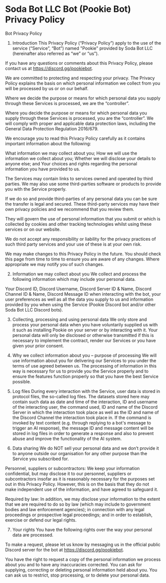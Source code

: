 # Soda Bot LLC Bot (Pookie Bot) Privacy Policy

Bot Privacy Policy
1. Introduction
This Privacy Policy (“Privacy Policy”) apply to the use of the service (“Service”, “Bot”) named "Pookie" provided by Soda Bot LLC (hereinafter also referred as “we” or “us”).

If you have any questions or comments about this Privacy Policy, please contact us at https://discord.gg/pookiebot.

We are committed to protecting and respecting your privacy. The Privacy Policy explains the basis on which personal information we collect from you will be processed by us or on our behalf.

Where we decide the purpose or means for which personal data you supply through these Services is processed, we are the “controller”.

Where you decide the purpose or means for which personal data you supply through these Services is processed, you are the “controller”. We will comply with proper and applicable data protection laws, including the General Data Protection Regulation 2016/679.

We encourage you to read this Privacy Policy carefully as it contains important information about the following:

What information we may collect about you;
How we will use the information we collect about you;
Whether we will disclose your details to anyone else; and
Your choices and rights regarding the personal information you have provided to us.

The Services may contain links to services owned and operated by third parties. We may also use some third-parties software or products to provide you with the Service properly.

If we do so and provide third-parties of any personal data you can be sure the transfer is legal and secured. These third-party services may have their own privacy policies and we recommend that you review them.

They will govern the use of personal information that you submit or which is collected by cookies and other tracking technologies whilst using these services or on our website.

We do not accept any responsibility or liability for the privacy practices of such third party services and your use of these is at your own risk.

We may make changes to this Privacy Policy in the future. You should check this page from time to time to ensure you are aware of any changes. Where appropriate we may notify you of such changes.

2. Information we may collect about you
We collect and process the following information which may include your personal data.

Your Discord ID, Discord Username, Discord Server ID & Name, Discord Channel ID & Name, Discord Message ID when interacting with the bot, your user preferences as well as all the data you supply to us and information provided by you when using the Service (Pookie Discord bot and/or other Soda Bot LLC Discord bots).

3. Collecting, processing and using personal data
We only store and process your personal data when you have voluntarily supplied us with it such as installing Pookie on your server or by interacting with it. Your personal data will only be disclosed or otherwise transmitted if this is necessary to implement the contract, render our Services or you have given your prior consent.

4. Why we collect information about you – purpose of processing
We will use information about you for delivering our Services to you under the terms of use agreed between us. The processing of information in this way is necessary for us to provide you the Service properly and to ensure the features function properly so that you have the best Service possible.

5. Log files
During every interaction with the Service, user data is stored in protocol files, the so-called log files. The datasets stored here may contain such data as date and time of the interaction, ID and username of the interacting user, the command used, ID and name of the Discord Server in which the interaction took place as well as the ID and name of the Discord Channel the interaction took place in. If the command is invoked by text content (e.g. through replying to a bot's message to trigger an AI response), the message ID and message content will be stored in log files in order to generate a response and also to prevent abuse and improve the functionality of the AI system.

6. Data sharing
We do NOT sell your personal data and we don’t provide it to anyone outside our organisation for any other purpose than the Service you subscribed for.

Personnel, suppliers or subcontractors: We keep your information confidential, but may disclose it to our personnel, suppliers or subcontractors insofar as it is reasonably necessary for the purposes set out in this Privacy Policy. However, this is on the basis that they do not make independent use of the information, and have agreed to safeguard it.

Required by law: In addition, we may disclose your information to the extent that we are required to do so by law (which may include to government bodies and law enforcement agencies); in connection with any legal proceedings or prospective legal proceedings; and in order to establish, exercise or defend our legal rights.

7. Your rights
You have the following rights over the way your personal data are processed.

To make a request, please let us know by messaging us in the official public Discord server for the bot at https://discord.gg/pookiebot.

You have the right to request a copy of the personal information we process about you and to have any inaccuracies corrected.
You can ask for supplying, correcting or deleting personal information held about you.
You can ask us to restrict, stop processing, or to delete your personal data.
